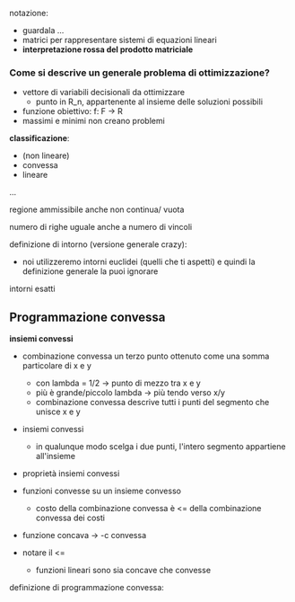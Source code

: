 notazione:
- guardala ...
- matrici per rappresentare sistemi di equazioni lineari
- **interpretazione rossa del prodotto matriciale**

### Come si descrive un generale problema di ottimizzazione?
- vettore di variabili decisionali da ottimizzare
    - punto in R_n, appartenente al insieme delle soluzioni possibili
- funzione obiettivo: f: F -> R
- massimi e minimi non creano problemi

**classificazione**:
- (non lineare)
- convessa
- lineare


...


regione ammissibile anche non continua/ vuota

numero di righe uguale anche a  numero di vincoli 


definizione di intorno (versione generale crazy):
- noi utilizzeremo intorni euclidei (quelli che ti aspetti) e quindi la definizione generale la puoi ignorare

intorni esatti


## Programmazione convessa
**insiemi convessi**

- combinazione convessa un terzo punto ottenuto come una somma particolare di x e y
    - con lambda = 1/2 -> punto di mezzo tra x e y
    - più è grande/piccolo lambda -> più tendo verso x/y
    - combinazione convessa descrive tutti i punti del segmento che unisce x e y

- insiemi convessi
    - in qualunque modo scelga i due punti, l'intero segmento appartiene all'insieme

- proprietà insiemi convessi

- funzioni convesse su un insieme convesso
    - costo della combinazione convessa è <= della combinazione convessa dei costi

- funzione concava -> -c convessa

- notare il <= 
    - funzioni lineari sono sia concave che convesse

definizione di programmazione convessa: